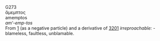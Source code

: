 <body>
  <p>G273<br>  ἄμεμπτος  <br> amemptos  <br><i>am‘-emp-tos </i><br>From <a href="g0001.htm">1</a> (as a negative particle) and a derivative of <a href="g3201.htm">3201</a>  <i>irreproachable:</i> - blameless, faultless, unblamable.<br></p>
 </body>
